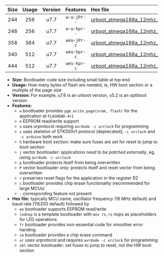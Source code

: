 |Size|Usage|Version|Features|Hex file|
|:-:|:-:|:-:|:-:|:--|
|244|256|u7.7|`w-u-jPr--`|[urboot_atmega168a_12mhz_500000bps_lednop_ur_vbl.hex](https://raw.githubusercontent.com/stefanrueger/urboot.hex/main/mcus/atmega168a/fcpu_12mhz/500000_bps/urboot_atmega168a_12mhz_500000bps_lednop_ur_vbl.hex)|
|248|256|u7.7|`w-u-hpr--`|[urboot_atmega168a_12mhz_500000bps_lednop_fr_ur.hex](https://raw.githubusercontent.com/stefanrueger/urboot.hex/main/mcus/atmega168a/fcpu_12mhz/500000_bps/urboot_atmega168a_12mhz_500000bps_lednop_fr_ur.hex)|
|358|384|u7.7|`weu-jPr-c`|[urboot_atmega168a_12mhz_500000bps_ee_lednop_fr_ce_ur_vbl.hex](https://raw.githubusercontent.com/stefanrueger/urboot.hex/main/mcus/atmega168a/fcpu_12mhz/500000_bps/urboot_atmega168a_12mhz_500000bps_ee_lednop_fr_ce_ur_vbl.hex)|
|340|512|u7.7|`weu-hpr-c`|[urboot_atmega168a_12mhz_500000bps_ee_lednop_fr_ce_ur.hex](https://raw.githubusercontent.com/stefanrueger/urboot.hex/main/mcus/atmega168a/fcpu_12mhz/500000_bps/urboot_atmega168a_12mhz_500000bps_ee_lednop_fr_ce_ur.hex)|
|444|512|u7.7|`wes-hpr-c`|[urboot_atmega168a_12mhz_500000bps_ee_lednop_fr_ce.hex](https://raw.githubusercontent.com/stefanrueger/urboot.hex/main/mcus/atmega168a/fcpu_12mhz/500000_bps/urboot_atmega168a_12mhz_500000bps_ee_lednop_fr_ce.hex)|

- **Size:** Bootloader code size including small table at top end
- **Usage:** How many bytes of flash are needed, ie, HW boot section or a multiple of the page size
- **Version:** For example, u7.6 is an urboot version, o5.2 is an optiboot version
- **Features:**
  + `w` bootloader provides `pgm_write_page(sram, flash)` for the application at `FLASHEND-4+1`
  + `e` EEPROM read/write support
  + `u` uses urprotocol requiring `avrdude -c urclock` for programming
  + `s` uses skeleton of STK500v1 protocol (deprecated); `-c urclock` and `-c arduino` both work
  + `h` hardware boot section: make sure fuses are set for reset to jump to boot section
  + `j` vector bootloader: applications *need to be patched externally*, eg, using `avrdude -c urclock`
  + `p` bootloader protects itself from being overwritten
  + `P` vector bootloader only: protects itself and reset vector from being overwritten
  + `r` preserves reset flags for the application in the register R2
  + `c` bootloader provides chip erase functionality (recommended for large MCUs)
  + `-` corresponding feature not present
- **Hex file:** typically MCU name, oscillator frequency (16 MHz default) and baud rate (115200 default) followed by
  + `ee` bootloader supports EEPROM read/write
  + `lednop` is a template bootloader with `mov rx,rx` nops as placeholders for LED operations
  + `fr` bootloader provides non-essential code for smoother error handing
  + `ce` bootloader provides a chip erase command
  + `ur` uses urprotocol and requires `avrdude -c urclock` for programming
  + `vbl` vector bootloader: set fuses to jump to reset, not the HW boot section
